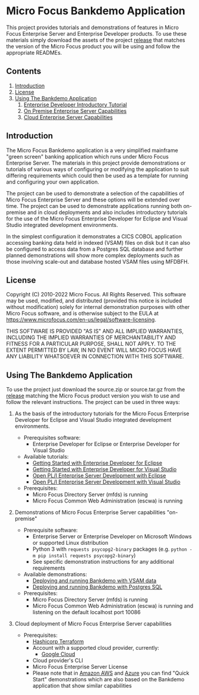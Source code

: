 # Micro Focus Bankdemo Application
This project provides tutorials and demonstrations of features in Micro Focus Enterprise Server and Enterprise Developer products.
To use these materials simply download the assets of the project [release](https://github.com/MicroFocus/BankDemo/releases) that matches the version of the Micro Focus product you 
will be using and follow the appropriate READMEs.

## Contents

1. [Introduction](#intro)
1. [License](#license)
1. [Using The Bankdemo Application](#using)
    1. [Enterprise Developer Introductory Tutorial](#tutorial)
    1. [On Premise Enterprise Server Capabilities](#onprem)
    1. [Cloud Enterprise Server Capabilities](#cloud)

## <a name="intro"></a>Introduction

The Micro Focus Bankdemo application is a very simplified mainframe "green screen" banking application which runs under Micro Focus 
Enterprise Server. The materials in this project provide demonstrations or tutorials of various ways of configuring or modifying the application
to suit differing requirements which could then be used as a template for running and configuring your own application.

The project can be used to demonstrate a selection of the capabilities of Micro Focus Enterprise Server and these options will be extended over time. 
The project can be used to demonstrate applications running both on-premise and in cloud deployments and also includes introductory tutorials for the use of
the Micro Focus Enterprise Developer for Eclipse and Visual Studio integrated development environments.

In the simplest configuration it demonstrates a CICS COBOL application accessing banking data held in indexed (VSAM) files on disk but it can also be configured
to access data from a Postgres SQL database and further planned demonstrations will show more complex deployments such as those involving scale-out and database hosted VSAM files using MFDBFH.

## <a name="license"></a>License

Copyright (C) 2010-2022 Micro Focus.  All Rights Reserved.
This software may be used, modified, and distributed 
(provided this notice is included without modification)
solely for internal demonstration purposes with other 
Micro Focus software, and is otherwise subject to the EULA at
https://www.microfocus.com/en-us/legal/software-licensing.

THIS SOFTWARE IS PROVIDED "AS IS" AND ALL IMPLIED 
WARRANTIES, INCLUDING THE IMPLIED WARRANTIES OF
MERCHANTABILITY AND FITNESS FOR A PARTICULAR PURPOSE,
SHALL NOT APPLY.
TO THE EXTENT PERMITTED BY LAW, IN NO EVENT WILL 
MICRO FOCUS HAVE ANY LIABILITY WHATSOEVER IN CONNECTION
WITH THIS SOFTWARE.

## <a name="using"></a>Using The Bankdemo Application
To use the project just download the source.zip or source.tar.gz from the [release](https://github.com/MicroFocus/BankDemo/releases) matching the Micro Focus product version you wish to use and follow the relevant instructions. The project can be used in three ways:
1. <a name="tutorial"></a> As the basis of the introductory tutorials for the Micro Focus Enterprise Developer for Eclipse and Visual Studio integrated development environments.
    - Prerequisites software: 
        - Enterprise Developer for Eclipse or Enterprise Developer for Visual Studio
    - Available tutorials:
        - [Getting Started with Enterprise Developer for Eclipse](tutorial/gettingstarted/eclipse/README.md)
        - [Getting Started with Enterprise Developer for Visual Studio](tutorial/gettingstarted/visualstudio/README.md)
        - [Open PL/I Enterprise Server Development with Eclipse](tutorial/gettingstarted/eclipse/PLIDemo.md)
        - [Open PL/I Enterprise Server Development with Visual Studio](tutorial/gettingstarted/visualstudio/PLIDemo.md)
    - Prerequisites: 
        - Micro Focus Directory Server (mfds) is running
        - Micro Focus Common Web Administration (escwa) is running

2. <a name="onprem"></a> Demonstrations of Micro Focus Enterprise Server capabilities "on-premise"
    - Prerequisite software: 
        - Enterprise Server or Enterprise Developer on Microsoft Windows or supported Linux distribution
        - Python 3 with `requests psycopg2-binary` packages (e.g. `python -m pip install requests psycopg2-binary`)
        - See specific demonstration instructions for any additional requirements
    - Available demonstrations:
        - [Deploying and running Bankdemo with VSAM data](demos/onprem/vsam/README.md) 
        - [Deploying and running Bankdemo with Postgres SQL](demos/onprem/psql/README.md) 
    - Prerequisites: 
        - Micro Focus Directory Server (mfds) is running
        - Micro Focus Common Web Administration (escwa) is running and listening on the default localhost port 10086

3. <a name="cloud"></a> Cloud deployment of Micro Focus Enterprise Server capabilities
    - Prerequisites: 
        - [Hashicorp Terraform](https://www.terraform.io/)
        - Account with a supported cloud provider, currently:
            - [Google Cloud](https://cloud.google.com)
        - Cloud provider's CLI
        - Micro Focus Enterprise Server License
        - Please note that in [Amazon AWS](https://github.com/aws-quickstart/quickstart-microfocus-amc-es) and [Azure](https://azuremarketplace.microsoft.com/en-us/marketplace/apps/micro-focus.mfes?tab=Overview) you can find "Quick Start" demonstrations which are also based on the Bankdemo application that show similar capabilities
